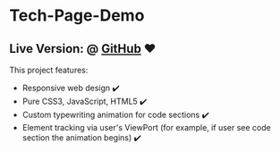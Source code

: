 # Tech-Page-Demo

## Live Version: @ [GitHub](https://d3b0nair.github.io/Tech-Page-Demo/) :heart:

This project features:

*  Responsive web design :heavy_check_mark:
*  Pure CSS3, JavaScript, HTML5 :heavy_check_mark:
*  Custom typewriting animation for code sections :heavy_check_mark:
*  Element tracking via user's ViewPort (for example, if user see code section the animation begins) :heavy_check_mark:
